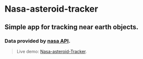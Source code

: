 # Nasa-asteroid-tracker

## Simple app for tracking near earth objects.
### Data provided by [nasa API](https://api.nasa.gov/api.html).

> Live demo: [Nasa-asteroid-Tracker](http://nasa-asteroid-tracker.jakubemfoto.pl).

